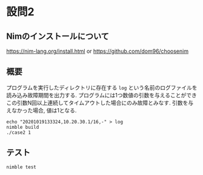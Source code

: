 # 設問2

## Nimのインストールについて

https://nim-lang.org/install.html
or
https://github.com/dom96/choosenim

## 概要

プログラムを実行したディレクトリに存在する ```log``` という名前のログファイルを読み込み故障期間を出力する.
プログラムには1つ数値の引数を与えることができこの引数N回以上連続してタイムアウトした場合にのみ故障とみなす.
引数を与えなかった場合, 値は1となる.

```
echo "20201019133324,10.20.30.1/16,-" > log
nimble build
./case2 1
```

## テスト

```
nimble test
```
